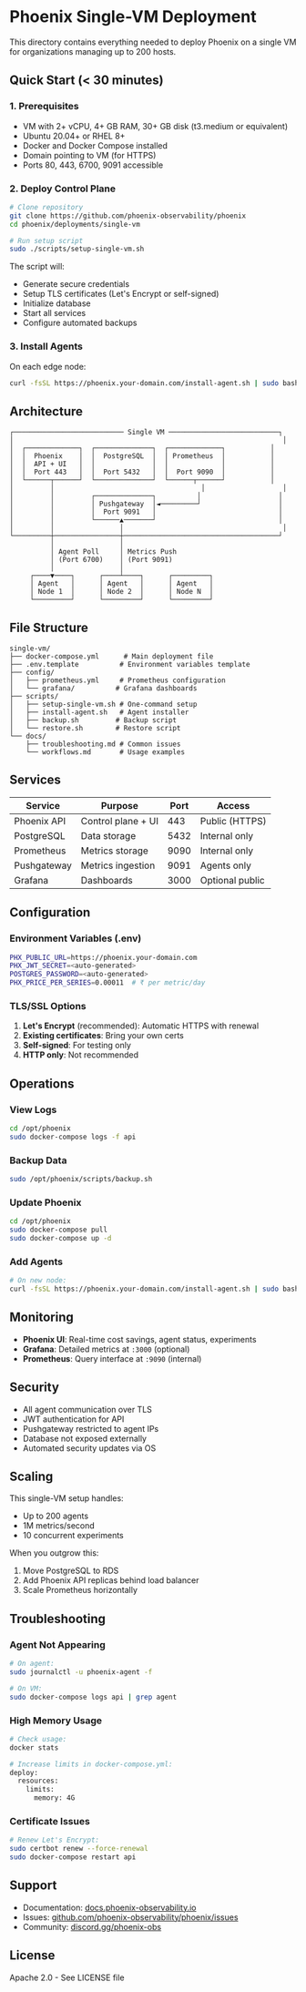 # Phoenix Single-VM Deployment

This directory contains everything needed to deploy Phoenix on a single VM for organizations managing up to 200 hosts.

## Quick Start (< 30 minutes)

### 1. Prerequisites
- VM with 2+ vCPU, 4+ GB RAM, 30+ GB disk (t3.medium or equivalent)
- Ubuntu 20.04+ or RHEL 8+
- Docker and Docker Compose installed
- Domain pointing to VM (for HTTPS)
- Ports 80, 443, 6700, 9091 accessible

### 2. Deploy Control Plane

```bash
# Clone repository
git clone https://github.com/phoenix-observability/phoenix
cd phoenix/deployments/single-vm

# Run setup script
sudo ./scripts/setup-single-vm.sh
```

The script will:
- Generate secure credentials
- Setup TLS certificates (Let's Encrypt or self-signed)
- Initialize database
- Start all services
- Configure automated backups

### 3. Install Agents

On each edge node:
```bash
curl -fsSL https://phoenix.your-domain.com/install-agent.sh | sudo bash
```

## Architecture

```
┌─────────────────────────── Single VM ───────────────────────────┐
│                                                                  │
│  ┌─────────────┐  ┌──────────────┐  ┌─────────────┐           │
│  │  Phoenix    │  │  PostgreSQL  │  │ Prometheus  │           │
│  │  API + UI   │  │              │  │             │           │
│  │  Port 443   │  │  Port 5432   │  │  Port 9090  │           │
│  └──────┬──────┘  └──────────────┘  └──────┬──────┘           │
│         │                                    │                   │
│         │         ┌──────────────┐          │                   │
│         │         │ Pushgateway  │◄─────────┘                   │
│         │         │  Port 9091   │                              │
│         │         └──────▲───────┘                              │
│         │                │                                       │
└─────────┼────────────────┼──────────────────────────────────────┘
          │                │
          │ Agent Poll     │ Metrics Push
          │ (Port 6700)    │ (Port 9091)
          │                │
     ┌────▼────┐      ┌────┴────┐      ┌─────────┐
     │ Agent   │      │ Agent   │      │ Agent   │
     │ Node 1  │      │ Node 2  │      │ Node N  │
     └─────────┘      └─────────┘      └─────────┘
```

## File Structure

```
single-vm/
├── docker-compose.yml      # Main deployment file
├── .env.template          # Environment variables template
├── config/
│   ├── prometheus.yml     # Prometheus configuration
│   └── grafana/          # Grafana dashboards
├── scripts/
│   ├── setup-single-vm.sh # One-command setup
│   ├── install-agent.sh   # Agent installer
│   ├── backup.sh         # Backup script
│   └── restore.sh        # Restore script
└── docs/
    ├── troubleshooting.md # Common issues
    └── workflows.md       # Usage examples
```

## Services

| Service | Purpose | Port | Access |
|---------|---------|------|--------|
| Phoenix API | Control plane + UI | 443 | Public (HTTPS) |
| PostgreSQL | Data storage | 5432 | Internal only |
| Prometheus | Metrics storage | 9090 | Internal only |
| Pushgateway | Metrics ingestion | 9091 | Agents only |
| Grafana | Dashboards | 3000 | Optional public |

## Configuration

### Environment Variables (.env)
```bash
PHX_PUBLIC_URL=https://phoenix.your-domain.com
PHX_JWT_SECRET=<auto-generated>
POSTGRES_PASSWORD=<auto-generated>
PHX_PRICE_PER_SERIES=0.00011  # ₹ per metric/day
```

### TLS/SSL Options
1. **Let's Encrypt** (recommended): Automatic HTTPS with renewal
2. **Existing certificates**: Bring your own certs
3. **Self-signed**: For testing only
4. **HTTP only**: Not recommended

## Operations

### View Logs
```bash
cd /opt/phoenix
sudo docker-compose logs -f api
```

### Backup Data
```bash
sudo /opt/phoenix/scripts/backup.sh
```

### Update Phoenix
```bash
cd /opt/phoenix
sudo docker-compose pull
sudo docker-compose up -d
```

### Add Agents
```bash
# On new node:
curl -fsSL https://phoenix.your-domain.com/install-agent.sh | sudo bash
```

## Monitoring

- **Phoenix UI**: Real-time cost savings, agent status, experiments
- **Grafana**: Detailed metrics at `:3000` (optional)
- **Prometheus**: Query interface at `:9090` (internal)

## Security

- All agent communication over TLS
- JWT authentication for API
- Pushgateway restricted to agent IPs
- Database not exposed externally
- Automated security updates via OS

## Scaling

This single-VM setup handles:
- Up to 200 agents
- 1M metrics/second
- 10 concurrent experiments

When you outgrow this:
1. Move PostgreSQL to RDS
2. Add Phoenix API replicas behind load balancer
3. Scale Prometheus horizontally

## Troubleshooting

### Agent Not Appearing
```bash
# On agent:
sudo journalctl -u phoenix-agent -f

# On VM:
sudo docker-compose logs api | grep agent
```

### High Memory Usage
```bash
# Check usage:
docker stats

# Increase limits in docker-compose.yml:
deploy:
  resources:
    limits:
      memory: 4G
```

### Certificate Issues
```bash
# Renew Let's Encrypt:
sudo certbot renew --force-renewal
sudo docker-compose restart api
```

## Support

- Documentation: [docs.phoenix-observability.io](https://docs.phoenix-observability.io)
- Issues: [github.com/phoenix-observability/phoenix/issues](https://github.com/phoenix-observability/phoenix/issues)
- Community: [discord.gg/phoenix-obs](https://discord.gg/phoenix-obs)

## License

Apache 2.0 - See LICENSE file